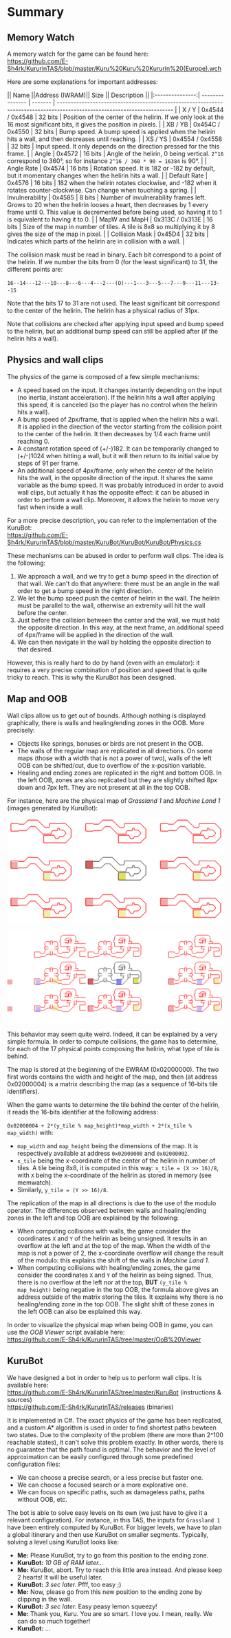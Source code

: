 # Summary

## Memory Watch

A memory watch for the game can be found here:  
https://github.com/E-Sh4rk/KururinTAS/blob/master/Kuru%20Kuru%20Kururin%20(Europe).wch

Here are some explanations for important addresses:

|| Name           ||Address (IWRAM)|| Size   || Description                                                                                                             ||
|:---------------:| --------------- | ------- | ------------------------------------------------------------------------------------------------------------------------ |
| X / Y           | 0x4544 / 0x4548 | 32 bits | Position of the center of the helirin. If we only look at the 16 most significant bits, it gives the position in pixels. |
| XB / YB         | 0x454C / 0x4550 | 32 bits | Bump speed. A bump speed is applied when the helirin hits a wall, and then decreases until reaching.                     |
| XS / YS         | 0x4554 / 0x4558 | 32 bits | Input speed. It only depends on the direction pressed for the this frame.                                                |
| Angle           | 0x4572          | 16 bits | Angle of the helirin, 0 being vertical. `2^16` correspond to 360°, so for instance `2^16 / 360 * 90 = 16384` is 90°.     |
| Angle Rate      | 0x4574          | 16 bits | Rotation speed. It is 182 or -182 by default, but it momentary changes when the helirin hits a wall.                     |
| Default Rate    | 0x4576          | 16 bits | 182 when the helirin rotates clockwise, and -182 when it rotates counter-clockwise. Can change when touching a spring.   |
| Invulnerability | 0x4585          | 8 bits  | Number of invulnerability frames left. Grows to 20 when the helirin looses a heart, then decreases by 1 every frame until 0. This value is decremented before being used, so having it to 1 is equivalent to having it to 0. |
| MapW and MapH   | 0x313C / 0x313E | 16 bits | Size of the map in number of tiles. A tile is 8x8 so multiplying it by 8 gives the size of the map in pixel.             |
| Collision Mask  | 0x45D4          | 32 bits | Indicates which parts of the helirin are in collision with a wall.                                                       |

The collision mask must be read in binary. Each bit correspond to a point of the helirin.
If we number the bits from 0 (for the least significant) to 31, the different points are:

`16--14---12---10---8---6---4---2---(O)---1---3---5---7---9---11---13--15`

Note that the bits 17 to 31 are not used. The least significant bit correspond to the center of the helirin.
The helirin has a physical radius of 31px.

Note that collisions are checked after applying input speed and bump speed to the helirin, but an additional bump speed can still be applied after (if the helirin hits a wall).

## Physics and wall clips

The physics of the game is composed of a few simple mechanisms:

- A speed based on the input. It changes instantly depending on the input (no inertia, instant acceleration). If the helirin hits a wall after applying this speed, it is canceled (so the player has no control when the helirin hits a wall).
- A bump speed of 2px/frame, that is applied when the helirin hits a wall. It is applied in the direction of the vector starting from the collision point to the center of the helirin. It then decreases by 1/4 each frame until reaching 0.
- A constant rotation speed of (+/-)182. It can be temporarily changed to (+/-)1024 when hitting a wall, but it will then return to its initial value by steps of 91 per frame.
- An additional speed of 4px/frame, only when the center of the helirin hits the wall, in the opposite direction of the input. It shares the same variable as the bump speed. It was probably introduced in order to avoid wall clips, but actually it has the opposite effect: it can be abused in order to perform a wall clip. Moreover, it allows the helirin to move very fast when inside a wall.

For a more precise description, you can refer to the implementation of the KuruBot:  
https://github.com/E-Sh4rk/KururinTAS/blob/master/KuruBot/KuruBot/KuruBot/Physics.cs

These mechanisms can be abused in order to perform wall clips. The idea is the following:

1. We approach a wall, and we try to get a bump speed in the direction of that wall. We can't do that anywhere: there must be an angle in the wall order to get a bump speed in the right direction.
2. We let the bump speed push the center of helirin in the wall. The helirin must be parallel to the wall, otherwise an extremity will hit the wall before the center.
3. Just before the collision between the center and the wall, we must hold the opposite direction. In this way, at the next frame, an additional speed of 4px/frame will be applied in the direction of the wall.
4. We can then navigate in the wall by holding the opposite direction to that desired.

However, this is really hard to do by hand (even with an emulator): it requires a very precise combination of position and speed that is quite tricky to reach. This is why the KuruBot has been designed.

## Map and OOB

Wall clips allow us to get out of bounds. Although nothing is displayed graphically, there is walls and healing/ending zones in the OOB. More precisely:

- Objects like springs, bonuses or birds are not present in the OOB.
- The walls of the regular map are replicated in all directions. On some maps (those with a width that is not a power of two), walls of the left OOB can be shifted/cut, due to overflow of the x-position variable.
- Healing and ending zones are replicated in the right and bottom OOB. In the left OOB, zones are also replicated but they are slightly shifted 8px down and 7px left. They are not present at all in the top OOB.

For instance, here are the physical map of *Grassland 1* and *Machine Land 1* (images generated by KuruBot):

![Grassland 1][gl1]

![Machine Land 1][ml1]

This behavior may seem quite weird. Indeed, it can be explained by a very simple formula.
In order to compute collisions, the game has to determine, for each of the 17 physical points composing the helirin, what type of tile is behind.

The map is stored at the beginning of the EWRAM (0x02000000). The two first words contains the width and height of the map, and then (at address 0x02000004) is a matrix describing the map (as a sequence of 16-bits tile identifiers).

When the game wants to determine the tile behind the center of the helirin, it reads the 16-bits identifier at the following address:

`0x02000004 + 2*(y_tile % map_height)*map_width + 2*(x_tile % map_width)` with:

- `map_width` and `map_height` being the dimensions of the map. It is respectively available at address `0x02000000` and `0x02000002`.
- `x_tile` being the x-coordinate of the center of the helirin in number of tiles. A tile being 8x8, it is computed in this way: `x_tile = (X >> 16)/8`, with `X` being the x-coordinate of the helirin as stored in memory (see memwatch).
- Similarly, `y_tile = (Y >> 16)/8`.

The replication of the map in all directions is due to the use of the modulo operator. The differences observed between walls and healing/ending zones in the left and top OOB are explained by the following:

- When computing collisions with walls, the game consider the coordinates `X` and `Y` of the helirin as being unsigned. It results in an overflow at the left and at the top of the map. When the width of the map is not a power of 2, the x-coordinate overflow will change the result of the modulo: this explains the shift of the walls in *Machine Land 1*.
- When computing collisions with healing/ending zones, the game consider the coordinates `X` and `Y` of the helirin as being signed. Thus, there is no overflow at the left nor at the top, **BUT** `(y_tile % map_height)` being negative in the top OOB, the formula above gives an address outside of the matrix storing the tiles. It explains why there is no healing/ending zone in the top OOB. The slight shift of these zones in the left OOB can also be explained this way.

In order to visualize the physical map when being OOB in game, you can use the *OOB Viewer* script available here:  
https://github.com/E-Sh4rk/KururinTAS/tree/master/OoB%20Viewer

## KuruBot

We have designed a bot in order to help us to perform wall clips.
It is available here:  
https://github.com/E-Sh4rk/KururinTAS/tree/master/KuruBot (instructions & sources)  
https://github.com/E-Sh4rk/KururinTAS/releases (binaries)  

It is implemented in C#. The exact physics of the game has been replicated, and a custom A* algorithm is used in order to find shortest paths bewteen two states. Due to the complexity of the problem (there are more than 2^100 reachable states), it can't solve this problem exactly. In other words, there is no guarantee that the path found is optimal. The behavior and the level of approximation can be easily configured through some predefined configuration files:

- We can choose a precise search, or a less precise but faster one.
- We can choose a focused search or a more explorative one.
- We can focus on specific paths, such as damageless paths, paths without OOB, etc.

The bot is able to solve easy levels on its own (we just have to give it a relevant configuration).
For instance, in this TAS, the inputs for `Grassland 1` have been entirely computed by KuruBot.
For bigger levels, we have to plan a global itinerary and then use KuruBot on smaller segments.
Typically, solving a level using KuruBot looks like:

- **Me:** Please KuruBot, try to go from this position to the ending zone.
- **KuruBot:** *10 GB of RAM later...*
- **Me:** KuruBot, abort. Try to reach this little area instead. And please keep 2 hearts! It will be useful later.
- **KuruBot:** *3 sec later.* Pfff, too easy ;)
- **Me:** Now, please go from this new position to the ending zone by clipping in the wall.
- **KuruBot:** *3 sec later.* Easy peasy lemon squeezy!
- **Me:** Thank you, Kuru. You are so smart. I love you. I mean, really. We can do so much together!
- **KuruBot:** ...

[gl1]: img/map_gl1.png "Grassland 1"
[ml1]: img/map_ml1.png "Machine Land 1"